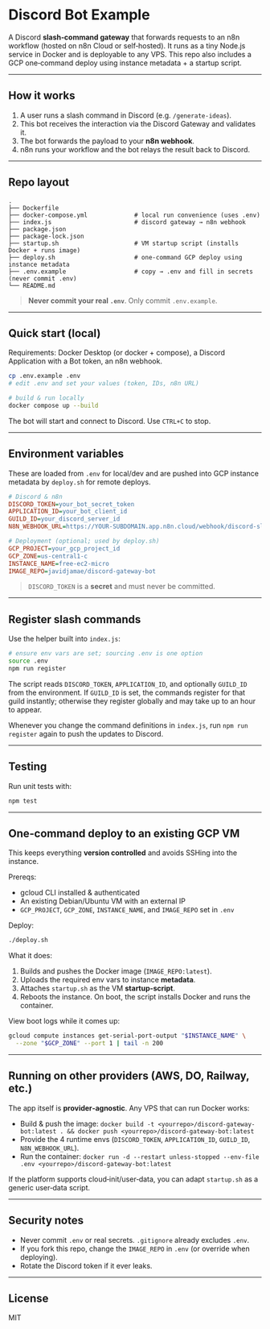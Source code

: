 # Discord Bot Example

A Discord **slash‑command gateway** that forwards requests to an n8n workflow (hosted on n8n Cloud or self‑hosted). It runs as a tiny Node.js service in Docker and is deployable to any VPS. This repo also includes a GCP one‑command deploy using instance metadata + a startup script.

---

## How it works

1. A user runs a slash command in Discord (e.g. `/generate-ideas`).
2. This bot receives the interaction via the Discord Gateway and validates it.
3. The bot forwards the payload to your **n8n webhook**.
4. n8n runs your workflow and the bot relays the result back to Discord.

---

## Repo layout

```
.
├── Dockerfile
├── docker-compose.yml             # local run convenience (uses .env)
├── index.js                       # discord gateway → n8n webhook
├── package.json
├── package-lock.json
├── startup.sh                     # VM startup script (installs Docker + runs image)
├── deploy.sh                      # one‑command GCP deploy using instance metadata
├── .env.example                   # copy → .env and fill in secrets (never commit .env)
└── README.md
```

> **Never commit your real `.env`**. Only commit `.env.example`.

---

## Quick start (local)

Requirements: Docker Desktop (or docker + compose), a Discord Application with a Bot token, an n8n webhook.

```bash
cp .env.example .env
# edit .env and set your values (token, IDs, n8n URL)

# build & run locally
docker compose up --build
```

The bot will start and connect to Discord. Use `CTRL+C` to stop.

---

## Environment variables

These are loaded from `.env` for local/dev and are pushed into GCP instance metadata by `deploy.sh` for remote deploys.

```ini
# Discord & n8n
DISCORD_TOKEN=your_bot_secret_token
APPLICATION_ID=your_bot_client_id
GUILD_ID=your_discord_server_id
N8N_WEBHOOK_URL=https://YOUR-SUBDOMAIN.app.n8n.cloud/webhook/discord-slash

# Deployment (optional; used by deploy.sh)
GCP_PROJECT=your_gcp_project_id
GCP_ZONE=us-central1-c
INSTANCE_NAME=free-ec2-micro
IMAGE_REPO=javidjamae/discord-gateway-bot
```

> `DISCORD_TOKEN` is a **secret** and must never be committed.

---

## Register slash commands

Use the helper built into `index.js`:

```bash
# ensure env vars are set; sourcing .env is one option
source .env
npm run register
```

The script reads `DISCORD_TOKEN`, `APPLICATION_ID`, and optionally `GUILD_ID` from the environment. If `GUILD_ID` is set, the commands register for that guild instantly; otherwise they register globally and may take up to an hour to appear.

Whenever you change the command definitions in `index.js`, run `npm run register` again to push the updates to Discord.

---

## Testing

Run unit tests with:

```bash
npm test
```

---

## One‑command deploy to an existing GCP VM

This keeps everything **version controlled** and avoids SSHing into the instance.

Prereqs:
- gcloud CLI installed & authenticated
- An existing Debian/Ubuntu VM with an external IP
- `GCP_PROJECT`, `GCP_ZONE`, `INSTANCE_NAME`, and `IMAGE_REPO` set in `.env`

Deploy:

```bash
./deploy.sh
```

What it does:
1. Builds and pushes the Docker image (`IMAGE_REPO:latest`).
2. Uploads the required env vars to instance **metadata**.
3. Attaches `startup.sh` as the VM **startup‑script**.
4. Reboots the instance. On boot, the script installs Docker and runs the container.

View boot logs while it comes up:

```bash
gcloud compute instances get-serial-port-output "$INSTANCE_NAME" \
  --zone "$GCP_ZONE" --port 1 | tail -n 200
```

---

## Running on other providers (AWS, DO, Railway, etc.)

The app itself is **provider‑agnostic**. Any VPS that can run Docker works:

- Build & push the image: `docker build -t <yourrepo>/discord-gateway-bot:latest . && docker push <yourrepo>/discord-gateway-bot:latest`
- Provide the 4 runtime envs (`DISCORD_TOKEN`, `APPLICATION_ID`, `GUILD_ID`, `N8N_WEBHOOK_URL`).
- Run the container: `docker run -d --restart unless-stopped --env-file .env <yourrepo>/discord-gateway-bot:latest`

If the platform supports cloud‑init/user‑data, you can adapt `startup.sh` as a generic user‑data script.

---

## Security notes

- Never commit `.env` or real secrets. `.gitignore` already excludes `.env`.
- If you fork this repo, change the `IMAGE_REPO` in `.env` (or override when deploying).
- Rotate the Discord token if it ever leaks.

---

## License

MIT
